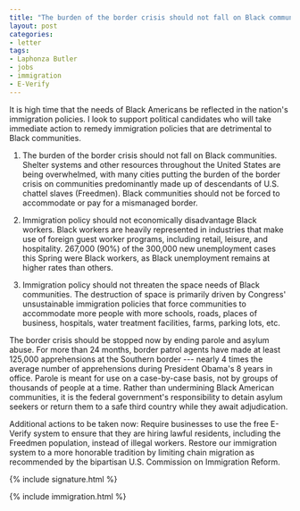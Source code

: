 ```yaml
---
title: "The burden of the border crisis should not fall on Black communities"
layout: post
categories:
- letter
tags:
- Laphonza Butler
- jobs
- immigration
- E-Verify
---
```


It is high time that the needs of Black Americans be reflected in the nation's immigration policies. I look to support political candidates who will take immediate action to remedy immigration policies that are detrimental to Black communities.

1. The burden of the border crisis should not fall on Black communities. Shelter systems and other resources throughout the United States are being overwhelmed, with many cities putting the burden of the border crisis on communities predominantly made up of descendants of U.S. chattel slaves (Freedmen). Black communities should not be forced to accommodate or pay for a mismanaged border.

2. Immigration policy should not economically disadvantage Black workers. Black workers are heavily represented in industries that make use of foreign guest worker programs, including retail, leisure, and hospitality. 267,000 (90%) of the 300,000 new unemployment cases this Spring were Black workers, as Black unemployment remains at higher rates than others.

3. Immigration policy should not threaten the space needs of Black communities. The destruction of space is primarily driven by Congress' unsustainable immigration policies that force communities to accommodate more people with more schools, roads, places of business, hospitals, water treatment facilities, farms, parking lots, etc.

The border crisis should be stopped now by ending parole and asylum abuse. For more than 24 months, border patrol agents have made at least 125,000 apprehensions at the Southern border --- nearly 4 times the average number of apprehensions during President Obama's 8 years in office. Parole is meant for use on a case-by-case basis, not by groups of thousands of people at a time. Rather than undermining Black American communities, it is the federal government's responsibility to detain asylum seekers or return them to a safe third country while they await adjudication.

Additional actions to be taken now: Require businesses to use the free E-Verify system to ensure that they are hiring lawful residents, including the Freedmen population, instead of illegal workers. Restore our immigration system to a more honorable tradition by limiting chain migration as recommended by the bipartisan U.S. Commission on Immigration Reform.

{% include signature.html %}

{% include immigration.html %}
